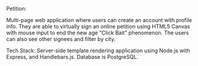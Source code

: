 Petition:

Multi-page web application where users can create an account with profile info. They are able to virtually sign an online petition using HTML5 Canvas with mouse input to end the new age “Click Bait” phenomenon. The users can also see other signees and filter by city.

Tech Stack: Server-side template rendering application using Node.js with Express, and Handlebars.js. Database is PostgreSQL.
